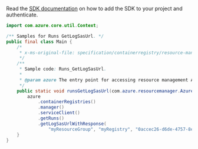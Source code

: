 Read the [SDK documentation](https://github.com/Azure/azure-sdk-for-java/blob/azure-resourcemanager_2.14.0/sdk/resourcemanager/azure-resourcemanager/README.md) on how to add the SDK to your project and authenticate.

```java
import com.azure.core.util.Context;

/** Samples for Runs GetLogSasUrl. */
public final class Main {
    /*
     * x-ms-original-file: specification/containerregistry/resource-manager/Microsoft.ContainerRegistry/preview/2019-06-01-preview/examples/RunsGetLogSasUrl.json
     */
    /**
     * Sample code: Runs_GetLogSasUrl.
     *
     * @param azure The entry point for accessing resource management APIs in Azure.
     */
    public static void runsGetLogSasUrl(com.azure.resourcemanager.AzureResourceManager azure) {
        azure
            .containerRegistries()
            .manager()
            .serviceClient()
            .getRuns()
            .getLogSasUrlWithResponse(
                "myResourceGroup", "myRegistry", "0accec26-d6de-4757-8e74-d080f38eaaab", Context.NONE);
    }
}
```
